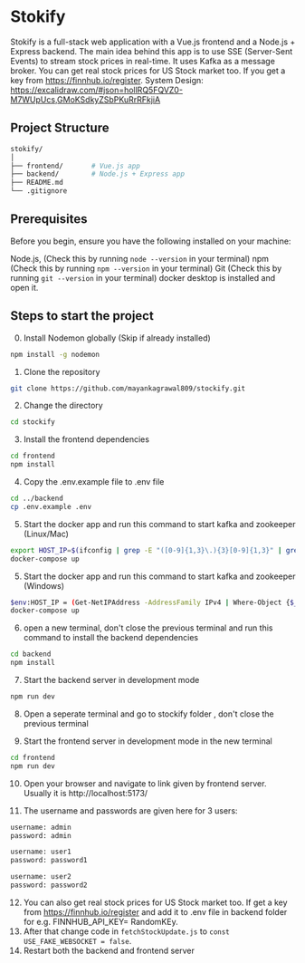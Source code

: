 # Stokify

Stokify is a full-stack web application with a Vue.js frontend and a Node.js + Express backend. The main idea behind this app is to use SSE (Server-Sent Events) to stream stock prices in real-time. It uses Kafka as a message broker.
You can get real stock prices for US Stock market too. If you get a key from https://finnhub.io/register.
System Design: https://excalidraw.com/#json=hollRQ5FQVZ0-M7WUpUcs,GMoKSdkyZSbPKuRrRFkjiA




## Project Structure

```bash
stokify/
│
├── frontend/       # Vue.js app
├── backend/        # Node.js + Express app
├── README.md       
└── .gitignore
```
## Prerequisites
Before you begin, ensure you have the following installed on your machine:

Node.js, (Check this by running `node --version` in your terminal)
npm (Check this by running `npm --version` in your terminal)
Git (Check this by running `git --version` in your terminal)
docker desktop is installed and open it.

## Steps to start the project

0. Install Nodemon globally (Skip if already installed)
```bash
npm install -g nodemon
```

1. Clone the repository
```bash
git clone https://github.com/mayankagrawal809/stockify.git
```
2. Change the directory
```bash
cd stockify
```
3. Install the frontend dependencies
```bash
cd frontend
npm install
```
4. Copy the .env.example file to .env file
```bash
cd ../backend
cp .env.example .env
```
5. Start the docker app and run this command to start kafka and zookeeper (Linux/Mac)
```bash
export HOST_IP=$(ifconfig | grep -E "([0-9]{1,3}\.){3}[0-9]{1,3}" | grep -v 127.0.0.1 | awk '{ print $2 }' | cut -f2 -d: | head -n1)
docker-compose up
```
5. Start the docker app and run this command to start kafka and zookeeper (Windows)
```bash
$env:HOST_IP = (Get-NetIPAddress -AddressFamily IPv4 | Where-Object {$_.InterfaceAlias -notlike "*Loopback*"} | Select-Object -First 1 -ExpandProperty IPAddress)
docker-compose up
```

6. open a new terminal, don't close the previous terminal and run this command to install the backend dependencies
```bash
cd backend
npm install
```

7. Start the backend server in development mode
```bash
npm run dev
```
8. Open a seperate terminal and go to stockify folder , don't close the previous terminal

9. Start the frontend server in development mode in the new terminal
```bash
cd frontend
npm run dev
```
10. Open your browser and navigate to link given by frontend server. Usually it is http://localhost:5173/ 

11. The username and passwords are given here for 3 users:
```bash
username: admin
password: admin

username: user1
password: password1

username: user2
password: password2
```

12. You can also get real stock prices for US Stock market too. If get a key from https://finnhub.io/register and add it to .env file in backend folder for e.g. FINNHUB_API_KEY= RandomKEy.
13. After that change code in `fetchStockUpdate.js` to `const USE_FAKE_WEBSOCKET = false`.
14. Restart both the backend and frontend server

